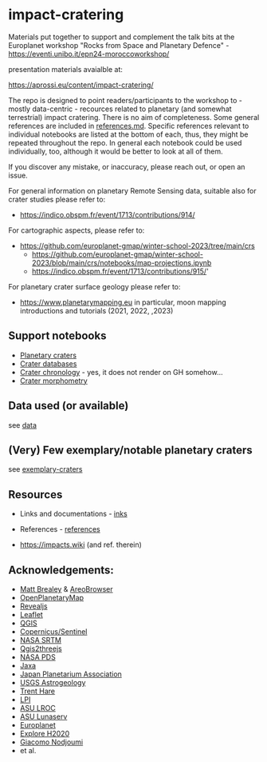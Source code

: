 # impact-cratering

Materials put together to support and complement the talk bits at the Europlanet workshop "Rocks from Space and Planetary Defence" - https://eventi.unibo.it/epn24-moroccoworkshop/

presentation materials avaialble at:

https://aprossi.eu/content/impact-cratering/

The repo is designed to point readers/participants to the workshop to - mostly data-centric - recources related to planetary (and somewhat terrestrial) impact cratering. There is no aim of completeness. Some general references are included in [references.md](references.md). Specific references relevant to individual notebooks are listed at the bottom of each, thus, they might be repeated throughout the repo. In general each notebook could be used individually, too, although it would be better to look at all of them.

If you discover any mistake, or inaccuracy, please reach out, or open an issue.

For general information on planetary Remote Sensing data, suitable also for crater studies please refer to:

* https://indico.obspm.fr/event/1713/contributions/914/

For cartographic aspects, please refer to:

* https://github.com/europlanet-gmap/winter-school-2023/tree/main/crs
  * https://github.com/europlanet-gmap/winter-school-2023/blob/main/crs/notebooks/map-projections.ipynb
  * https://indico.obspm.fr/event/1713/contributions/915/'

For planetary crater surface geology please refer to:

* https://www.planetarymapping.eu in particular, moon mapping introductions and tutorials (2021, 2022, ,2023)

  
## Support notebooks

* [Planetary craters](./notebooks/planetary_craters.ipynb)
* [Crater databases](./notebooks/crater_databases.ipynb)
* [Crater chronology](./notebooks/crater_chronology.ipynb) - yes, it does not render on GH somehow... 
* [Crater morphometry](./notebooks/crater_morphometry.ipynb)


## Data used (or available)

see [data](./data/README.md)

## (Very) Few exemplary/notable planetary craters

see [exemplary-craters](./exemplary-craters.md)

## Resources

* Links and documentations - [inks](links.md) 
* References - [references](references.md)

* https://impacts.wiki (and ref. therein)

## Acknowledgements:

- [Matt Brealey](https://github.com/badgrenola) & [AreoBrowser](https://areobrowser.com/#/)
- [OpenPlanetaryMap](https://www.openplanetary.org/opm/basemaps)
- [Revealjs](https://revealjs.com)
- [Leaflet](https://leafletjs.com)
- [QGIS](https://www.qgis.org/en/site/)
- [Copernicus/Sentinel](https://scihub.copernicus.eu)
- [NASA SRTM](https://www2.jpl.nasa.gov/srtm/cbanddataproducts.html)
- [Qgis2threejs](https://plugins.qgis.org/plugins/Qgis2threejs/)
- [NASA PDS](https://pds.nasa.gov)
- [Jaxa](https://global.jaxa.jp)
- [Japan Planetarium Association](https://planetarium.jp)
- [USGS Astrogeology](https://www.usgs.gov/centers/astrogeology-science-center)
- [Trent Hare](https://github.com/thareusgs)
- [LPI](https://www.lpi.usra.edu)
- [ASU LROC](https://wms.lroc.asu.edu/lroc)
- [ASU Lunaserv](https://lunaserv.lroc.asu.edu)
- [Europlanet](https://www.europlanet-society.org)
- [Explore H2020](https://explore-platform.eu)
- [Giacomo Nodjoumi](https://github.com/hyradus)
- et al.

